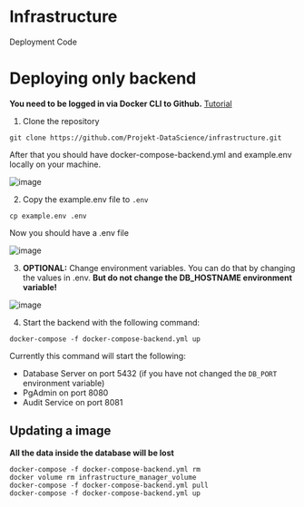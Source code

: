 # Infrastructure

Deployment Code

# Deploying only backend
**You need to be logged in via Docker CLI to Github.** [Tutorial](https://docs.github.com/en/packages/working-with-a-github-packages-registry/working-with-the-container-registry#authenticating-to-the-container-registry) 

1. Clone the repository

```
git clone https://github.com/Projekt-DataScience/infrastructure.git
```

After that you should have docker-compose-backend.yml and example.env locally on your machine.

![image](https://user-images.githubusercontent.com/39222224/206868733-637b404e-ba4a-4a38-b62b-3fe036bdbebf.png)

2. Copy the example.env file to `.env`

```
cp example.env .env
```

Now you should have a .env file

![image](https://user-images.githubusercontent.com/39222224/206868778-dcb52609-69c0-477c-b4f1-b841ff14362e.png)

3. **OPTIONAL:** Change environment variables. You can do that by changing the values in .env. **But do not change the DB_HOSTNAME environment variable!**

![image](https://user-images.githubusercontent.com/39222224/206868851-8203ca60-21f8-4b78-8964-255bf5434bbc.png)

4. Start the backend with the following command:

```
docker-compose -f docker-compose-backend.yml up
```

Currently this command will start the following:

- Database Server on port 5432 (if you have not changed the `DB_PORT` environment variable)
- PgAdmin on port 8080
- Audit Service on port 8081

## Updating a image
**All the data inside the database will be lost**

```
docker-compose -f docker-compose-backend.yml rm
docker volume rm infrastructure_manager_volume
docker-compose -f docker-compose-backend.yml pull
docker-compose -f docker-compose-backend.yml up
```
